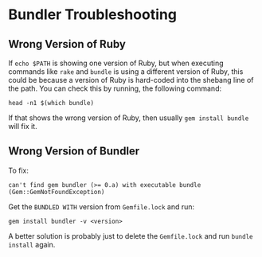 # Bundler Troubleshooting

## Wrong Version of Ruby

If `echo $PATH` is showing one version of Ruby, but when executing commands like `rake` and `bundle` is using a different version of Ruby, this could be because a version of Ruby is hard-coded into the shebang line of the path. You can check this by running, the following command:

    head -n1 $(which bundle)

If that shows the wrong version of Ruby, then usually `gem install bundle` will fix it.

## Wrong Version of Bundler

To fix:

    can't find gem bundler (>= 0.a) with executable bundle (Gem::GemNotFoundException)

Get the `BUNDLED WITH` version from `Gemfile.lock` and run:

    gem install bundler -v <version>

A better solution is probably just to delete the `Gemfile.lock` and run `bundle install` again.
